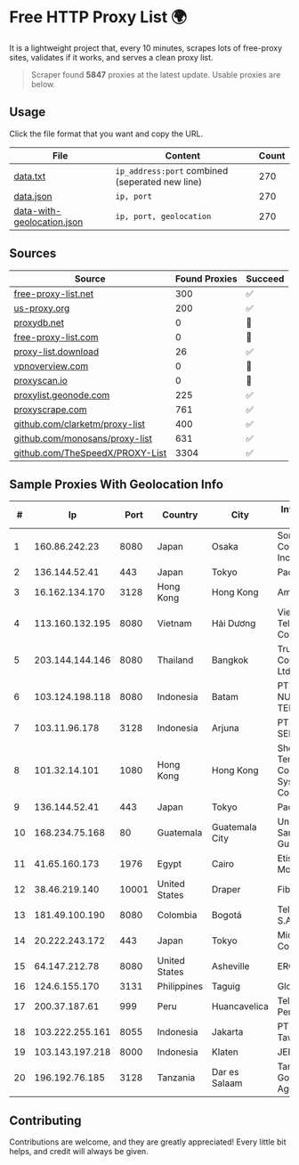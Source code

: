 
# Free HTTP Proxy List 🌍

It is a lightweight project that, every 10 minutes, scrapes lots of free-proxy sites, validates if it works, and serves a clean proxy list.


> Scraper found **5847** proxies at the latest update. Usable proxies are below.

## Usage

Click the file format that you want and copy the URL.


|File|Content|Count|
|----|-------|-----|
|[data.txt](https://raw.githubusercontent.com/themiralay/Proxy-List-World/master/data.txt)|`ip_address:port` combined (seperated new line)|270|
|[data.json](https://raw.githubusercontent.com/themiralay/Proxy-List-World/master/data.json)|`ip, port`|270|
|[data-with-geolocation.json](https://raw.githubusercontent.com/themiralay/Proxy-List-World/master/data-with-geolocation.json)|`ip, port, geolocation`|270|

## Sources

|Source|Found Proxies|Succeed|
|------|-------------|-------|
|[free-proxy-list.net](https://free-proxy-list.net)|300|✅|
|[us-proxy.org](https://www.us-proxy.org)|200|✅|
|[proxydb.net](http://proxydb.net)|0|🚫|
|[free-proxy-list.com](https://free-proxy-list.com/?page=&port=&type%5B%5D=http&type%5B%5D=https&up_time=0&search=Search)|0|🚫|
|[proxy-list.download](https://www.proxy-list.download/HTTP)|26|✅|
|[vpnoverview.com](https://vpnoverview.com/privacy/anonymous-browsing/free-proxy-servers)|0|🚫|
|[proxyscan.io](https://www.proxyscan.io)|0|🚫|
|[proxylist.geonode.com](https://proxylist.geonode.com/api/proxy-list?limit=300&page=1&sort_by=lastChecked&sort_type=desc&protocols=http,https)|225|✅|
|[proxyscrape.com](https://api.proxyscrape.com/v2/?request=displayproxies&protocol=http&timeout=10000&country=all&ssl=all&anonymity=all)|761|✅|
|[github.com/clarketm/proxy-list](https://raw.githubusercontent.com/clarketm/proxy-list/master/proxy-list-raw.txt)|400|✅|
|[github.com/monosans/proxy-list](https://raw.githubusercontent.com/monosans/proxy-list/main/proxies/http.txt)|631|✅|
|[github.com/TheSpeedX/PROXY-List](https://raw.githubusercontent.com/TheSpeedX/PROXY-List/master/http.txt)|3304|✅|


## Sample Proxies With Geolocation Info

|#|Ip|Port|Country|City|Internet Service Provider|
|-|--|----|-------|----|-------------------------|
|1|160.86.242.23|8080|Japan|Osaka|Sony Network Communications Inc|
|2|136.144.52.41|443|Japan|Tokyo|Packet Host, Inc.|
|3|16.162.134.170|3128|Hong Kong|Hong Kong|Amazon.com|
|4|113.160.132.195|8080|Vietnam|Hải Dương|VietNam Post and Telecom Corporation|
|5|203.144.144.146|8080|Thailand|Bangkok|True Internet Corporation CO. Ltd.|
|6|103.124.198.118|8080|Indonesia|Batam|PT INFORMASI NUSANTARA TEKNOLOGI|
|7|103.11.96.178|3128|Indonesia|Arjuna|PT SKYLINE SEMESTA|
|8|101.32.14.101|1080|Hong Kong|Hong Kong|Shenzhen Tencent Computer Systems Company Limited|
|9|136.144.52.41|443|Japan|Tokyo|Packet Host, Inc.|
|10|168.234.75.168|80|Guatemala|Guatemala City|Universidad de San Carlos de Guatemala|
|11|41.65.160.173|1976|Egypt|Cairo|Etisalat Misr Mobile BB|
|12|38.46.219.140|10001|United States|Draper|FiberState, LLC|
|13|181.49.100.190|8080|Colombia|Bogotá|Telmex Colombia S.A.|
|14|20.222.243.172|443|Japan|Tokyo|Microsoft Corporation|
|15|64.147.212.78|8080|United States|Asheville|ERC Broadband|
|16|124.6.155.170|3131|Philippines|Taguig|Globe Telecom|
|17|200.37.187.61|999|Peru|Huancavelica|Telefonica del Peru S.A.A.|
|18|103.222.255.161|8055|Indonesia|Jakarta|PT Iktiar Doa Tawakal|
|19|103.143.197.218|8000|Indonesia|Klaten|JERNIHNETWORK|
|20|196.192.76.185|3128|Tanzania|Dar es Salaam|Tanzania e-Government Agency|



## Contributing

Contributions are welcome, and they are greatly appreciated! Every
little bit helps, and credit will always be given.

